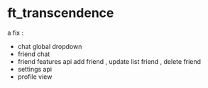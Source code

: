 # ft_transcendence

a fix :
- chat global dropdown
- friend chat
- friend features api add friend , update list friend , delete friend
- settings api
- profile view

